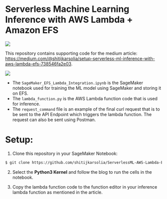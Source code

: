 # Serverless Machine Learning Inference with AWS Lambda + Amazon EFS
[![](https://img.shields.io/badge/medium-%2312100E.svg?&style=for-the-badge&logo=medium&logoColor=white)](https://medium.com/@shitijkarsolia)

This repository contains supporting code for the medium article:
https://medium.com/@shitijkarsolia/setup-serverless-ml-inference-with-aws-lambda-efs-738546fa2e03.

   ![](https://i.ibb.co/S62Tzvf/Untitled-Diagram.png)

- The ```SageMaker_EFS_Lambda_Integration.ipynb``` is the SageMaker notebook used for training the ML model using SageMaker and storing it on EFS.
- The ```lambda_function.py``` is the AWS Lambda function code that is used for inference.
- The ```request_command``` file is an example of the final curl request that is to be sent to the API Endpoint which triggers the lambda function. The request can also be sent using Postman.

# Setup:
1. Clone this repository in your SageMaker Notebook:
```sh
$ git clone https://github.com/shitijkarsolia/ServerlessML-AWS-Lambda-EFS.git
```
2. Select the **Python3 Kernel** and follow the blog to run the cells in the notebook.

3. Copy the lambda function code to the function editor in your inference lambda function as mentioned in the article.

